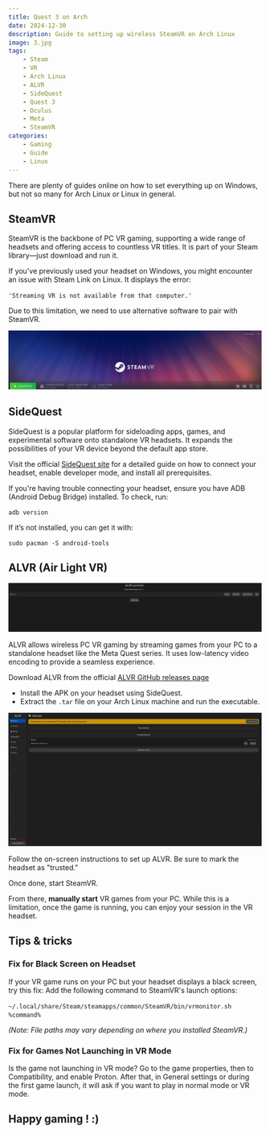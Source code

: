 ```yaml
---
title: Quest 3 on Arch
date: 2024-12-30
description: Guide to setting up wireless SteamVR on Arch Linux
image: 3.jpg
tags:
    - Steam
    - VR
    - Arch Linux
    - ALVR
    - SideQuest
    - Quest 3
    - Oculus
    - Meta
    - SteamVR
categories:
    - Gaming
    - Guide
    - Linux
---
```



There are plenty of guides online on how to set everything up on Windows, but not so many for Arch Linux or Linux in general.


## SteamVR
SteamVR is the backbone of PC VR gaming, supporting a wide range of headsets and offering access to countless VR titles.
It is part of your Steam library—just download and run it.

If you've previously used your headset on Windows, you might encounter an issue with Steam Link on Linux. It displays the error:

`'Streaming VR is not available from that computer.'`

Due to this limitation, we need to use alternative software to pair with SteamVR.

![](1.png)

## SideQuest

SideQuest is a popular platform for sideloading apps, games, and experimental software onto standalone VR headsets. It expands the possibilities of your VR device beyond the default app store.

Visit the official [SideQuest site](https://sidequestvr.com/) for a detailed guide on how to connect your headset, enable developer mode, and install all prerequisites.

If you're having trouble connecting your headset, ensure you have ADB (Android Debug Bridge) installed. To check, run:

```
adb version
```

If it’s not installed, you can get it with:

```
sudo pacman -S android-tools
```

## ALVR (Air Light VR)

![](2.png)

ALVR allows wireless PC VR gaming by streaming games from your PC to a standalone headset like the Meta Quest series. It uses low-latency video encoding to provide a seamless experience.

Download ALVR from the official [ALVR GitHub releases page](https://github.com/alvr-org/ALVR/releases)

* Install the APK on your headset using SideQuest.
* Extract the `.tar` file on your Arch Linux machine and run the executable.

![](4.png)

Follow the on-screen instructions to set up ALVR. Be sure to mark the headset as "trusted."

Once done, start SteamVR.

From there, <b>manually start</b> VR games from your PC. While this is a limitation, once the game is running, you can enjoy your session in the VR headset.

## Tips & tricks

### Fix for Black Screen on Headset

If your VR game runs on your PC but your headset displays a black screen, try this fix:
Add the following command to SteamVR's launch options:

`~/.local/share/Steam/steamapps/common/SteamVR/bin/vrmonitor.sh %command%`

<i>(Note: File paths may vary depending on where you installed SteamVR.)</i>

### Fix for Games Not Launching in VR Mode

Is the game not launching in VR mode? Go to the game properties, then to Compatibility, and enable Proton. After that, in General settings or during the first game launch, it will ask if you want to play in normal mode or VR mode.

## Happy gaming ! :)
